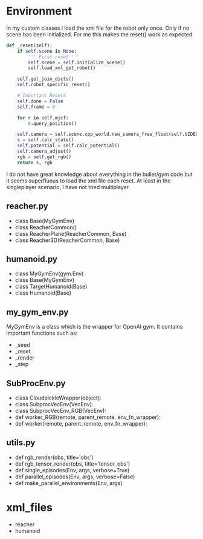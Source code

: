 # Environment

In my custom classes i load the xml file for the robot only once. Only if no
scene has been initialized. For me this makes the reset() work as expected.

```python
def _reset(self):
	if self.scene is None:
		''' First reset '''
		self.scene = self.initialize_scene()
		self.load_xml_get_robot()

	self.get_join_dicts()
	self.robot_specific_reset()

	# Important Resets
	self.done = False
	self.frame = 0

	for r in self.mjcf:
		r.query_position()

	self.camera = self.scene.cpp_world.new_camera_free_float(self.VIDEO_W, self.VIDEO_H, "video_camera")
	s = self.calc_state()
	self.potential = self.calc_potential()
	self.camera_adjust()
	rgb = self.get_rgb()
	return s, rgb
```

I do not have great knowledge about everything in the bullet/gym code but it
seems superfluous to load the xml file each reset. At least in the singleplayer
scenario, I have not tried multiplayer.

## reacher.py
* class Base(MyGymEnv)
* class ReacherCommon()
* class ReacherPlane(ReacherCommon, Base)
* class Reacher3D(ReacherCommon, Base)

## humanoid.py
* class MyGymEnv(gym.Env)
* class Base(MyGymEnv)
* class TargetHumanoid(Base)
* class Humanoid(Base)

## my_gym_env.py
MyGymEnv is a class which is the wrapper for OpenAI gym. It contains important
functions such as:
* _seed
* _reset
* _render
* _step

        
## SubProcEnv.py

* class CloudpickleWrapper(object):
* class SubprocVecEnv(VecEnv):
* class SubprocVecEnv_RGB(VecEnv):
* def worker_RGB(remote, parent_remote, env_fn_wrapper):
* def worker(remote, parent_remote, env_fn_wrapper):

## utils.py
* def rgb_render(obs, title='obs')
* def rgb_tensor_render(obs, title='tensor_obs')
* def single_episodes(Env, args, verbose=True)
* def parallel_episodes(Env, args, verbose=False)
* def make_parallel_environments(Env, args)


# xml_files
* reacher
* humanoid


